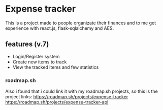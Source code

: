 # Expense tracker
This is a project made to people organizate their finances and to me get experience with react.js, flask-sqlalchemy and AES.
## features (v.7)
- Login/Register system 
- Create new items to track
- View the tracked items and few statistics 

### roadmap.sh
Also i found that i could link it with my
roadmap.sh projects, so this is the project links:
https://roadmap.sh/projects/expense-tracker
https://roadmap.sh/projects/expense-tracker-api